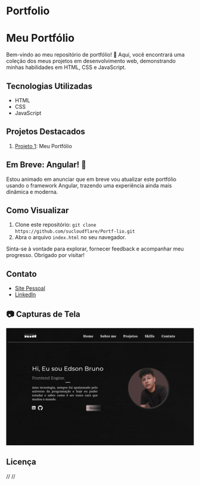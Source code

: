 # Portfolio


# Meu Portfólio

Bem-vindo ao meu repositório de portfólio! 🌟 Aqui, você encontrará uma coleção dos meus projetos em desenvolvimento web, demonstrando minhas habilidades em HTML, CSS e JavaScript.

## Tecnologias Utilizadas
- HTML
- CSS
- JavaScript

## Projetos Destacados
1. [Projeto 1](edsonbruno.kesug.com): Meu Portfólio 

## Em Breve: Angular! 🚀
Estou animado em anunciar que em breve vou atualizar este portfólio usando o framework Angular, trazendo uma experiência ainda mais dinâmica e moderna.

## Como Visualizar
1. Clone este repositório: `git clone https://github.com/sucloudflare/Portf-lio.git`
2. Abra o arquivo `index.html` no seu navegador.

Sinta-se à vontade para explorar, fornecer feedback e acompanhar meu progresso. Obrigado por visitar!

## Contato
- [Site Pessoal](edsonbruno.kesug.com)
- [LinkedIn](https://www.linkedin.com/in/edson-bruno-dev/)

## 📷 Capturas de Tela
![dev](./img.png)

## Licença
// //
